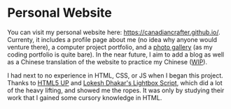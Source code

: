 # Personal Website
You can visit my personal website here: https://canadiancrafter.github.io/. Currenty, it includes a profile page about me (no idea why anyone would venture there), a computer project portfolio, and a [photo gallery](https://canadiancrafter.github.io/photography.html) (as my coding portfolio is quite bare). In the near future, I aim to add a blog as well as a Chinese translation of the website to practice my Chinese ([WIP](https://canadiancrafter.github.io/photography-cn.html)). 

I had next to no experience in HTML, CSS, or JS when I began this project. Thanks to [HTML5 UP](http://html5up.net) and [Lokesh Dhakar's Lightbox Script](https://lokeshdhakar.com/projects/lightbox2/), which did a lot of the heavy lifting, and showed me the ropes. It was only by studying their work that I gained some cursory knowledge in HTML.
